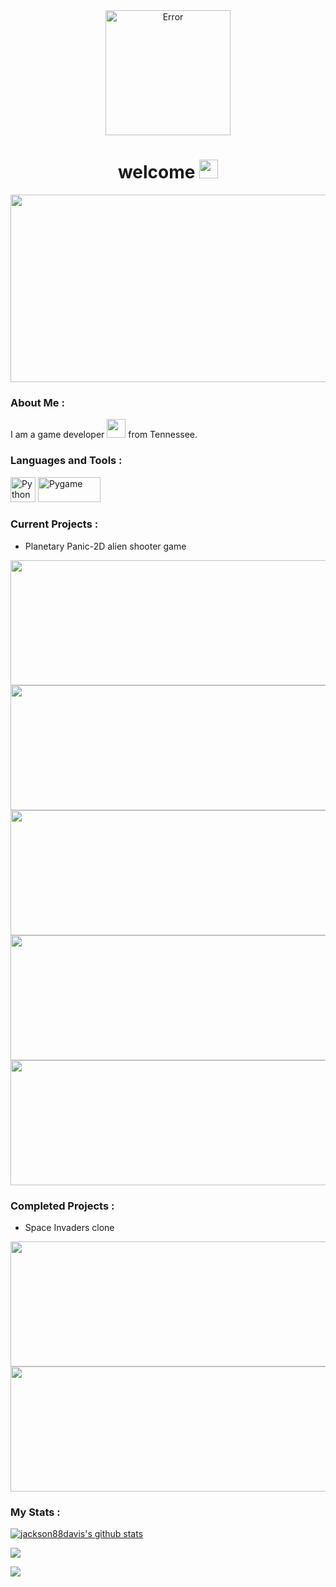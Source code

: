 <div id="header" align="center">
  <img src="https://i.pinimg.com/564x/79/62/10/7962105e37d8683ed5b9fd826af96539.jpg" alt="Error" title="Extinction Games" height="200"/>
</div>

<div align="center">
<img src="https://komarev.com/ghpvc/?username=jackson88davis&style=flat-square&color=blue" alt=""/>
</div>

<h1 align="center">
  welcome
  <img src="https://media.giphy.com/media/hvRJCLFzcasrR4ia7z/giphy.gif" width="30px"/>
</h1>

<div align="center">
  <img src="https://media.giphy.com/media/Dh5q0sShxgp13DwrvG/giphy.gif" width="600" height="300"/>
</div>

### About Me :

I am a game developer <img src="https://thumbs.gfycat.com/AngelicConcreteHypsilophodon.webp" width="30"> from Tennessee.

### Languages and Tools :

<div>
  <img src="https://upload.wikimedia.org/wikipedia/commons/thumb/0/0a/Python.svg/1200px-Python.svg.png" title="Python" alt="Python" width="40" height="40"/> <img src="https://camo.githubusercontent.com/1971c0a4f776fb5351c765c37e59630c83cabd52/68747470733a2f2f7777772e707967616d652e6f72672f696d616765732f6c6f676f2e706e67" title="Pygame" alt="Pygame" width="100" height="40"/>
</div>

### Current Projects :
<!-- Makes a bullet point list -->
* Planetary Panic-2D alien shooter game
<img src="https://i.pinimg.com/564x/95/ec/96/95ec962a64bf9202728cdf33afc6a922.jpg" width="600" height="200"/>
<img src="https://i.pinimg.com/564x/b2/ca/04/b2ca04f8f11ac7266c967506eaeb62e1.jpg" width="600" height="200"/>
<img src="https://i.pinimg.com/564x/ed/47/27/ed4727e4cec762035de19453d083e3d1.jpg" width="600" height="200"/>
<img src="https://i.pinimg.com/564x/95/aa/81/95aa8148c6c740e4756200f49652e3cb.jpg" width="600" height="200"/>
<img src="https://i.pinimg.com/564x/49/94/9b/49949b1b5bda7abda93aa2d88dc36f7d.jpg" width="600" height="200"/>

### Completed Projects :
<!-- Makes a bullet point list -->
* Space Invaders clone
<img src="https://i.pinimg.com/564x/0b/77/fd/0b77fd0754cb84f2520160e25811bb4b.jpg" width="600" height="200"/>
<img src="https://i.pinimg.com/564x/78/5d/1e/785d1e9ac314f11b442d358a0933e02a.jpg" width="600" height="200"/>

### My Stats :
[![jackson88davis's github stats](https://github-readme-stats.vercel.app/api?username=jackson88davis&theme=github_dark&show_icons=true)](https://github.com/jackson88davis)

![](https://github-profile-summary-cards.vercel.app/api/cards/profile-details?username=jackson88davis&theme=github_dark) 

![](https://github-profile-summary-cards.vercel.app/api/cards/productive-time?username=jackson88davis&theme=github_dark)
